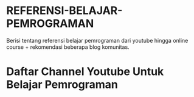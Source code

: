 # REFERENSI-BELAJAR-PEMROGRAMAN

Berisi tentang referensi belajar pemrograman dari youtube hingga online course + rekomendasi beberapa blog komunitas.


# Daftar Channel Youtube Untuk Belajar Pemrograman
